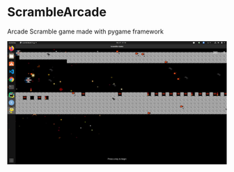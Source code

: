 # ScrambleArcade
Arcade Scramble game made with pygame framework

![Alt text](https://raw.githubusercontent.com/fatihkykc/ScrambleArcadeGame/master/ScreenShots/full.png)

